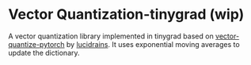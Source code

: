# Vector Quantization-tinygrad (wip)
A vector quantization library implemented in tinygrad based on [vector-quantize-pytorch](https://github.com/lucidrains/vector-quantize-pytorch) by [lucidrains](https://github.com/lucidrains). It uses exponential moving averages to update the dictionary.
